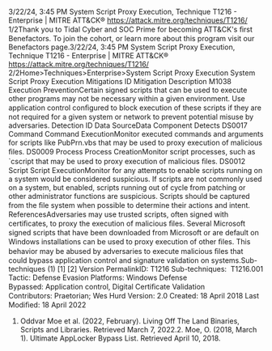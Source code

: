 3/22/24, 3:45 PM System Script Proxy Execution, Technique T1216 - Enterprise | MITRE ATT&CK®
https://attack.mitre.org/techniques/T1216/ 1/2Thank you to Tidal Cyber and SOC Prime for becoming ATT&CK's ﬁrst Benefactors. To join the cohort, or learn more about this program visit our
Benefactors page.3/22/24, 3:45 PM System Script Proxy Execution, Technique T1216 - Enterprise | MITRE ATT&CK®
https://attack.mitre.org/techniques/T1216/ 2/2Home>Techniques>Enterprise>System Script Proxy Execution
System Script Proxy Execution
Mitigations
ID Mitigation Description
M1038 Execution
PreventionCertain signed scripts that can be used to execute other programs may not be necessary within a given
environment. Use application control conﬁgured to block execution of these scripts if they are not required
for a given system or network to prevent potential misuse by adversaries.
Detection
ID Data SourceData Component Detects
DS0017 Command Command
ExecutionMonitor executed commands and arguments for scripts like PubPrn.vbs that may be used to
proxy execution of malicious ﬁles.
DS0009 Process Process
CreationMonitor script processes, such as `cscript that may be used to proxy execution of malicious
ﬁles.
DS0012 Script Script
ExecutionMonitor for any attempts to enable scripts running on a system would be considered
suspicious. If scripts are not commonly used on a system, but enabled, scripts running out of
cycle from patching or other administrator functions are suspicious. Scripts should be
captured from the ﬁle system when possible to determine their actions and intent.
ReferencesAdversaries may use trusted scripts, often signed with certiﬁcates, to proxy the execution of malicious ﬁles. Several Microsoft signed scripts
that have been downloaded from Microsoft or are default on Windows installations can be used to proxy execution of other ﬁles. This
behavior may be abused by adversaries to execute malicious ﬁles that could bypass application control and signature validation on
systems.Sub-techniques (1)
[1]
[2]
Version PermalinkID: T1216
Sub-techniques:  T1216.001
 
Tactic: Defense Evasion
 
Platforms: Windows
 
Defense Bypassed: Application control, Digital Certiﬁcate Validation
Contributors: Praetorian; Wes Hurd
Version: 2.0
Created: 18 April 2018
Last Modiﬁed: 18 April 2022
1. Oddvar Moe et al. (2022, February). Living Off The Land
Binaries, Scripts and Libraries. Retrieved March 7, 2022.2. Moe, O. (2018, March 1). Ultimate AppLocker Bypass List.
Retrieved April 10, 2018.